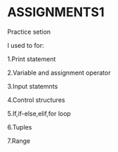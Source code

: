 # ASSIGNMENTS1

Practice setion

I used to for:

1.Print statement

2.Variable and assignment operator

3.Input statemnts

4.Control structures

5.If,if-else,elif,for loop

6.Tuples

7.Range
